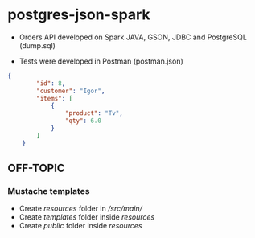 # postgres-json-spark

* Orders API developed on Spark JAVA, GSON, JDBC and PostgreSQL (dump.sql)

* Tests were developed in Postman (postman.json)

```json
{
        "id": 8,
        "customer": "Igor",
        "items": [
            {
                "product": "Tv",
                "qty": 6.0
            }
        ]
    }
 ```

## OFF-TOPIC

### Mustache templates

* Create _resources_ folder in _/src/main/_
* Create _templates_ folder inside _resources_
* Create _public_ folder inside _resources_
